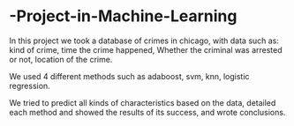 # -Project-in-Machine-Learning
In this project we took a database of crimes in chicago, with data such as: kind of crime, time the crime happened, Whether the criminal was arrested or not, location of the crime.

We used 4 different methods such as adaboost, svm, knn, logistic regression.

We tried to predict all kinds of characteristics based on the data, detailed each method and showed the results of its success, and wrote conclusions.
